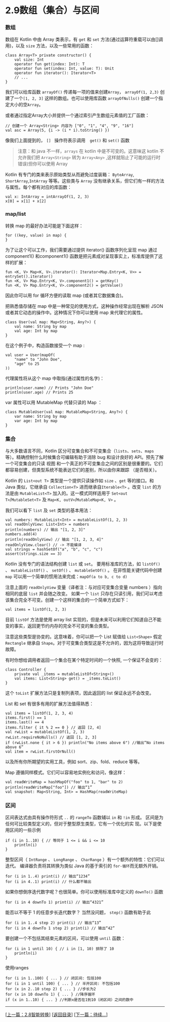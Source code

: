 # 2.9数组（集合）与区间

<a name="sz"></a>

### 数组

数组在 Kotlin 中由  Array  类表示，有  `get`  和  `set`  方法(通过运算符重载可以由[]调用)，以及  `size`  方法，以及一些常用的函数：

	class Array<T> private constructor() {
		val size: Int
		operator fun get(index: Int): T
		operator fun set(index: Int, value: T): Unit
		operator fun iterator(): Iterator<T>
		// ...
	}

我们可以给库函数  `arrayOf()`  传递每一项的值来创建`Array`， `arrayOf(1, 2,3)`  创建了一个`[1, 2, 3]` 这样的数组。也可以使用库函数  `arrayOfNulls()`  创建一个指定大小的空`Array`。

或者通过指定Array大小并提供一个通过索引产生数组元素值的工厂函数：

	// 创建一个 Array<String> 内容为 ["0", "1", "4", "9", "16"]
	val asc = Array(5, {i -> (i * i).toString() })

像我们上面提到的， `[] ` 操作符表示调用　`get()` 和 `set()`  函数

> 注意：和 java 不一样，`arrays` 在 kotlin 中是不可变的。这意味这 kotlin 不允许我们把  `Array<String>`  转为  `Array<Any>`  ,这样就阻止了可能的运行时错误(但你可以使用  Array<outAny> 


Kotlin 有专门的类来表示原始类型从而避免过度装箱： `ByteArray`, `ShortArray`,`IntArray` 等等。这些类与 `Array` 没有继承关系，但它们有一样的方法与属性。每个都有对应的库函数：

	val x: IntArray = intArrayOf(1, 2, 3)
	x[0] = x[1] + x[2]

### map/list

转换 map 的最好办法可能是下面这样：

	for ((key, value) in map) {
	}

为了让这个可以工作，我们需要通过提供  iterator()  函数序列化呈现 map 通过  component1()  和component1()  函数是把元素成对呈现事实上，标准库提供了这样的扩展：

	fun <K, V> Map<K, V>.iterator(): Iterator<Map.Entry<K, V>> = entrySet().iterator()
	fun <K, V> Map.Entry<K, V>.component1() = getKey()
	fun <K, V> Map.Entry<K, V>.component2() = getValue()

因此你可以用 for 循环方便的读取 map (或者其它数据集合)。

把熟悉值存储在 map 中是一种常见的使用方式，这种操作经常出现在解析 JSON
或者其它动态的操作中。这种情况下你可以使用 map 来代理它的属性。

	class User(val map: Map<String, Any?>) {
		val name: String by map
		val age: Int by map
	}

在这个例子中，构造函数接受一个 map :

	val user = User(mapOf(
		"name" to "John Doe",
		"age" to 25
	))

代理属性将从这个 map 中取指(通过属性的名字)：

	println(user.name) // Prints "John Doe"
	println(user.age) // Prints 25

var 属性可以用 MutableMap 代替只读的  Map  ：

	class MutableUser(val map: MutableMap<String, Any?>) {
		var name: String by map
		var age: Int by map
	}

### 集合

与大多数语言不同，Kotlin 区分可变集合和不可变集合（`lists`、`sets`、`maps` 等）。精确控制什么时候集合可编辑有助于消除 bug 和设计良好的 API。预先了解一个可变集合的只读  视图 和一个真正的不可变集合之间的区别是很重要的。它们都容易创建，但类型系统不能表达它们的差别，所以由你来跟踪
（是否相关）。

Kotlin 的 `List<out T>` 类型是一个提供只读操作如 `size` 、`get` 等的接口。和 Java 类似，它继承自 `Collection<T>` 进⽽继承自`Iterable<T>` 。改变 `list` 的方法是由 `MutableList<T>` 加入的。这一模式同样适用于 `Set<out T>`/`MutableSet<T>` 及 `Map<K, outV>`/`MutableMap<K, V>` 。

我们可以看下 `list` 及 `set` 类型的基本用法：

	val numbers: MutableList<Int> = mutableListOf(1, 2, 3)
	val readOnlyView: List<Int> = numbers
	println(numbers) // 输出 "[1, 2, 3]"
	numbers.add(4)
	println(readOnlyView) // 输出 "[1, 2, 3, 4]"
	readOnlyView.clear() // -> 不能编译
	val strings = hashSetOf("a", "b", "c", "c")
	assert(strings.size == 3)

Kotlin 没有专门的语法结构创建 `list` 或 `set`。 要用标准库的方法，如 `listOf()` 、 `mutableListOf()` 、 `setOf()` 、 `mutableSetOf()` 。 在非性能关键代码中创建 `map` 可以用一个简单的惯用法来完成：`mapOf(a to b, c to d)`

注意上面的 `readOnlyView` 变量（译者注：与对应可变集合变量 numbers ）指向相同的底层 `list` 并会随之改变。 如果一个 `list` 只存在只读引用，我们可以考虑该集合完全不可变。创建一个这样的集合的一个简单方式如下：

	val items = listOf(1, 2, 3)

目前 `listOf` 方法是使用 array list 实现的，但是未来可以利用它们知道自己不能变的事实，返回更节约内存的完全不可变的集合类型。

注意这些类型是协变的。这意味着，你可以把一个 List<Rectangle> 赋值给 `List<Shape>` 假定 `Rectangle` 继承自 `Shape`。对于可变集合类型这是不允许的，因为这将导致运行时故障。

有时你想给调用者返回一个集合在某个特定时间的一个快照, 一个保证不会变的：

	class Controller {
		private val _items = mutableListOf<String>()
		val items: List<String> get() = _items.toList()
	}

这个 `toList` 扩展方法只是复制列表项，因此返回的 list 保证永远不会改变。

List 和 set 有很多有用的扩展方法值得熟悉：

	val items = listOf(1, 2, 3, 4)
	items.first() == 1
	items.last() == 4
	items.filter { it % 2 == 0 } // 返回 [2, 4]
	val rwList = mutableListOf(1, 2, 3)
	rwList.requireNoNulls() // 返回 [1, 2, 3]
	if (rwList.none { it > 6 }) println("No items above 6") //输出“No items above 6”
	val item = rwList.firstOrNull()

以及所有你所期望的实用工具，例如 sort、zip、fold、reduce 等等。

Map 遵循同样模式。它们可以容易地实例化和访问，像这样：

	val readWriteMap = hashMapOf("foo" to 1, "bar" to 2)
	println(readWriteMap["foo"]) // 输出“1”
	val snapshot: Map<String, Int> = HashMap(readWriteMap)

### 区间

区间表达式由具有操作符形式 `..` 的 `rangeTo` 函数辅以 `in` 和 `!in` 形成。 区间是为任何可比较类型定义的，但对于整型原生类型，它有一个优化的实
现。以下是使用区间的一些示例

	if (i in 1..10) { // 等同于 1 <= i && i <= 10
		println(i) 
	}

整型区间（ `IntRange` 、 `LongRange` 、 `CharRange` ）有一个额外的特性：它们可以迭代。 编译器负责将其转换为类似 Java 的基于索引的 `for-循环`而无额外开销。

	for (i in 1..4) print(i) // 输出“1234”
	for (i in 4..1) print(i) // 什么都不输出

如果你想倒序迭代数字呢？也很简单。你可以使用标准库中定义的 `downTo()` 函数

	for (i in 4 downTo 1) print(i) // 输出“4321”

能否以不等于 1 的任意步长迭代数字？ 当然没问题， `step()` 函数有助于此

	for (i in 1..4 step 2) print(i) // 输出“13”
	for (i in 4 downTo 1 step 2) print(i) // 输出“42”

要创建一个不包括其结束元素的区间，可以使用 `until` 函数：

	for (i in 1 until 10) { // i in [1, 10) 排除了 10
		println(i)
	}

使用ranges

	for (i in 1..100) { ... } // 闭区间: 包括100
	for (i in 1 until 100) { ... } // 半开区间: 不包括100
	for (x in 2..10 step 2) { ... } //步长为2
	for (x in 10 downTo 1) { ... } //降序循环
	if (x in 1..10) { ... } //判断x是否在1到10（闭区间）之间的数中


---
[[上一篇：2.8智能转换](https://sogrey.github.io/Kotlin-Notes/notes/2%E5%9F%BA%E6%9C%AC%E8%AF%AD%E6%B3%95/2.8%E6%99%BA%E8%83%BD%E8%BD%AC%E6%8D%A2)] [[返回目录](https://sogrey.github.io/Kotlin-Notes/)] [[下一篇：待续...]()]